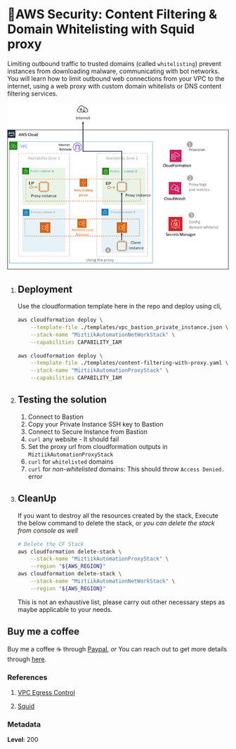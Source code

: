 # 👮AWS Security: Content Filtering & Domain Whitelisting with Squid proxy

Limiting outbound traffic to trusted domains (called `whitelisting`) prevent instances from downloading malware, communicating with bot networks.  You will learn how to limit outbound web connections from your VPC to the internet, using a web proxy with custom domain whitelists or DNS content filtering services.

![AWS Security](images/domain-whitelisting.png)

1. ## Deployment

      Use the cloudformation template here in the repo and deploy using cli,

    ```bash
    aws cloudformation deploy \
        --template-file ./templates/vpc_bastion_private_instance.json \
        --stack-name "MiztiikAutomationNetWorkStack" \
        --capabilities CAPABILITY_IAM
    ```

    ```bash
    aws cloudformation deploy \
        --template-file ./templates/content-filtering-with-proxy.yaml \
        --stack-name "MiztiikAutomationProxyStack" \
        --capabilities CAPABILITY_IAM
    ```

1. ## Testing the solution

    1. Connect to Bastion
    1. Copy your Private Instance SSH key to Bastion
    1. Connect to Secure Instance from Bastion
    1. `curl` any website - It should fail
    1. Set the proxy url from cloudformation outputs in `MiztiikAutomationProxyStack`
    1. `curl` for `whitelisted` domains
    1. `curl` for _non-whitelisted_ domains: This should throw `Access Denied.` error 


1. ## CleanUp

    If you want to destroy all the resources created by the stack, Execute the below command to delete the stack, or _you can delete the stack from console as well_

    ```bash
    # Delete the CF Stack
    aws cloudformation delete-stack \
        --stack-name "MiztiikAutomationProxyStack" \
        --region "${AWS_REGION}"
    aws cloudformation delete-stack \
        --stack-name "MiztiikAutomationNetWorkStack" \
        --region "${AWS_REGION}"
    ```

    This is not an exhaustive list, please carry out other necessary steps as maybe applicable to your needs.

## Buy me a coffee

Buy me a coffee ☕ through [Paypal](https://paypal.me/valaxy), _or_ You can reach out to get more details through [here](https://youtube.com/c/valaxytechnologies/about).

### References

1. [VPC Egress Control](https://aws.amazon.com/answers/networking/controlling-vpc-egress-traffic/)

1. [Squid](http://www.squid-cache.org/)

### Metadata

**Level**: 200